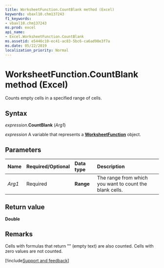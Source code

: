 ```yaml
---
title: WorksheetFunction.CountBlank method (Excel)
keywords: vbaxl10.chm137243
f1_keywords:
- vbaxl10.chm137243
ms.prod: excel
api_name:
- Excel.WorksheetFunction.CountBlank
ms.assetid: e5446c10-ec41-ac83-5bc6-ca6ad98e3f7a
ms.date: 05/22/2019
localization_priority: Normal
---
```



# WorksheetFunction.CountBlank method (Excel)

Counts empty cells in a specified range of cells.


## Syntax

_expression_.**CountBlank** (_Arg1_)

_expression_ A variable that represents a **[WorksheetFunction](Excel.WorksheetFunction.md)** object.


## Parameters

|Name|Required/Optional|Data type|Description|
|:-----|:-----|:-----|:-----|
| _Arg1_|Required| **Range**|The range from which you want to count the blank cells.|

## Return value

**Double**


## Remarks

Cells with formulas that return "" (empty text) are also counted. Cells with zero values are not counted.




[!include[Support and feedback](~/includes/feedback-boilerplate.md)]
